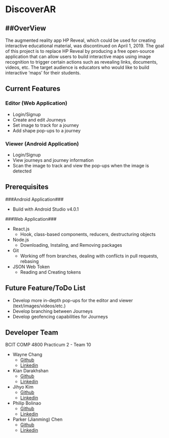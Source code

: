 # DiscoverAR
##OverView
-
The augmented reality app HP Reveal, which could be used for creating interactive educational material, was discontinued on April 1, 2019. The goal of this project is to replace HP Reveal by producing a free open-source application that can allow users to build interactive maps using image recognition to trigger certain actions such as revealing links, documents, videos, etc. The target audience is educators who would like to build interactive ‘maps’ for their students.

Current Features
-
### Editor (Web Application)

* Login/Signup
* Create and edit Journeys
* Set image to track for a journey
* Add shape pop-ups to a journey

### Viewer (Android Application)

* Login/Signup
* View journeys and journey information
* Scan the image to track and view the pop-ups when the image is detected

Prerequisites
-
###Android Application###
* Build with Android Studio v4.0.1 

###Web Application###
* React.js
	* Hook, class-based components, reducers, destructuring objects
* Node.js
	* Downloading, Instaling, and Removing packages
* Git
	* Working off from branches, dealing with conflicts in pull requests, rebasing
* JSON Web Token
	* Reading and Creating tokens
	
**Future Feature/ToDo List**
-
* Develop more in-depth pop-ups for the editor and viewer (text/images/videos/etc.)
* Develop branching between Journeys
* Develop geofencing capabilities for Journeys
	
**Developer Team** <br />
-
 BCIT COMP 4800 Practicum 2 - Team 10
   - Wayne Chang 
   		- [Github](https://github.com/Monrch92)
		- [Linkedin](https://www.linkedin.com/in/waynechang851/)
   - Kian Darakhshan
   		- [Github](https://github.com/kdarakhshan)
		- [Linkedin](https://www.linkedin.com/in/kian-darakhshan/)
   - Jihyo Kim
   		- [Github](https://github.com/kimjihyo)
		- [Linkedin](https://www.linkedin.com/in/jihyo-kim-084338156/)
   - Philip Bolinao
   		- [Github](https://github.com/pbolinao)
		- [Linkedin](https://www.linkedin.com/in/philip-bolinao-9b6a761a6/) 
   - Parker (Jianming) Chen
   		- [Github](https://github.com/JianmingChen)
		- [Linkedin](https://www.linkedin.com/in/jianming-parker-chen-aa5313159/)
